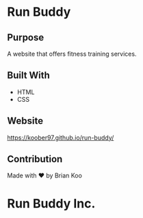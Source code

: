 # Run Buddy

## Purpose
A website that offers fitness training services.

## Built With
* HTML
* CSS

## Website
https://koober97.github.io/run-buddy/

## Contribution
Made with ❤️ by Brian Koo

# Run Buddy Inc.
